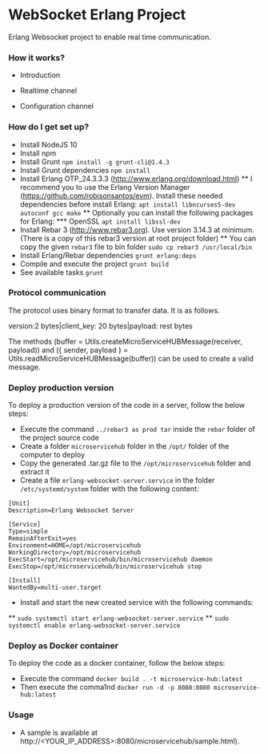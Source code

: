 # WebSocket Erlang Project #

Erlang Websocket project to enable real time communication.

### How it works? ###

* Introduction

* Realtime channel

* Configuration channel



### How do I get set up? ###

* Install NodeJS 10 
* Install npm
* Install Grunt `npm install -g grunt-cli@1.4.3`
* Install Grunt dependencies `npm install`
* Install Erlang OTP_24.3.3.3 (http://www.erlang.org/download.html)
** I recommend you to use the Erlang Version Manager (https://github.com/robisonsantos/evm). Install these needed dependencies before install Erlang: `apt install libncurses5-dev autoconf gcc make`
** Optionally you can install the following packages for Erlang:
*** OpenSSL `apt install libssl-dev`
* Install Rebar 3 (http://www.rebar3.org). Use version 3.14.3 at minimum. (There is a copy of this rebar3 version at root project folder)
** You can copy the given `rebar3` file to bin folder `sudo cp rebar3 /usr/local/bin`
* Install Erlang/Rebar dependencies `grunt erlang:deps`
* Compile and execute the project `grunt build`
* See available tasks `grunt`

### Protocol communication ###

The protocol uses binary format to transfer data. It is as follows.

version:2 bytes|client_key: 20 bytes|payload: rest bytes

The methods (buffer = Utils.createMicroServiceHUBMessage(receiver, payload)) and ({ sender, payload } = Utils.readMicroServiceHUBMessage(buffer)) can be used to create a valid message.

### Deploy production version ###

To deploy a production version of the code in a server, follow the below steps:

* Execute the command `../rebar3 as prod tar` inside the `rebar` folder of the project source code
* Create a folder `microservicehub` folder in the `/opt/` folder of the computer to deploy
* Copy the generated .tar.gz file to the `/opt/microservicehub` folder and extract it
* Create a file `erlang-websocket-server.service` in the folder `/etc/systemd/system` folder with the following content:

```
[Unit]
Description=Erlang Websocket Server

[Service]
Type=simple
RemainAfterExit=yes
Environment=HOME=/opt/microservicehub
WorkingDirectory=/opt/microservicehub
ExecStart=/opt/microservicehub/bin/microservicehub daemon
ExecStop=/opt/microservicehub/bin/microservicehub stop

[Install]
WantedBy=multi-user.target
```

* Install and start the new created service with the following commands:

** `sudo systemctl start erlang-websocket-server.service`
** `sudo systemctl enable erlang-websocket-server.service`

### Deploy as Docker container ###

To deploy the code as a docker container, follow the below steps:

* Execute the command `docker build . -t microservice-hub:latest`
* Then execute the comma1nd `docker run -d -p 8080:8080 microservice-hub:latest`


### Usage ###

* A sample is available at http://<YOUR_IP_ADDRESS>:8080/microservicehub/sample.html).

